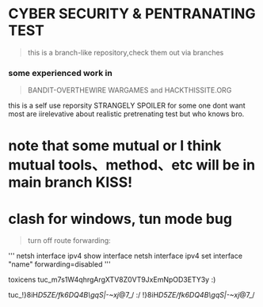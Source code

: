 # CYBER SECURITY & PENTRANATING TEST
> this is a branch-like repository,check them out via branches
>
### some experienced work in 
> BANDIT-OVERTHEWIRE WARGAMES and HACKTHISSITE.ORG

this is a self use reporsity STRANGELY SPOILER for some one dont want
most are iirelevative about realistic pretrenating test but who knows bro.

# note that some mutual or I think mutual tools、method、etc will be in main branch KISS!

# clash for windows, tun mode bug
>turn off route forwarding:
>
''' netsh interface ipv4 show interface
netsh interface ipv4 set interface "name" forwarding=disabled '''

toxicens tuc_m7s1W4qhrgArgXTV8Z0VT9JxEmNpOD3ETY3y :)

 tuc_!}8iH*D5ZE/fk6DQ4B\gqS|-~xj*@7_/ :/
 !}8iH*D5ZE/fk6DQ4B\gqS|-~xj*@7_/
